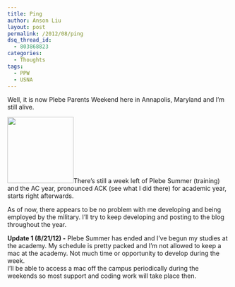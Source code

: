 ```yaml
---
title: Ping
author: Anson Liu
layout: post
permalink: /2012/08/ping
dsq_thread_id:
  - 803868823
categories:
  - Thoughts
tags:
  - PPW
  - USNA
---
```

Well, it is now Plebe Parents Weekend here in Annapolis, Maryland and I&#8217;m still alive.

<img rel="slb_off" class="alignleft" title="Hi" src="https://ansonliu.com/wp-content/uploads/2012/08/image-150x150.jpg" alt="" width="150" height="150" />There&#8217;s still a week left of Plebe Summer (training) and the AC year, pronounced ACK (see what I did there) for academic year, starts right afterwards.

As of now, there appears to be no problem with me developing and being employed by the military. I&#8217;ll try to keep developing and posting to the blog throughout the year.

**Update 1 (8/21/12) -** Plebe Summer has ended and I&#8217;ve begun my studies at the academy. My schedule is pretty packed and I&#8217;m not allowed to keep a mac at the academy. Not much time or opportunity to develop during the week.  
I&#8217;ll be able to access a mac off the campus periodically during the weekends so most support and coding work will take place then.